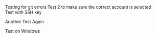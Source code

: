 Testing for git errors
Test 2 to make sure the correct account is selected
Test with SSH key

Another Test Again


Test on Windows